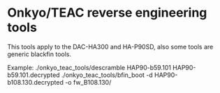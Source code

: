# Onkyo/TEAC reverse engineering tools

This tools apply to the DAC-HA300 and HA-P90SD,
also some tools are generic blackfin tools.

Example:
./onkyo_teac_tools/descramble HAP90-b59.101 HAP90-b59.101.decrypted
./onkyo_teac_tools/bfin_boot -d HAP90-b108.130.decrypted -o fw_B108.130/
